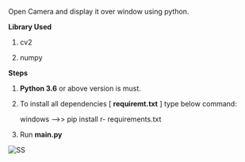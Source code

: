 Open Camera and display it over window using python.

**Library Used**
 
1. cv2

2. numpy

**Steps**
1. **Python 3.6** or above version is must. 

2. To install all dependencies [ **requiremt.txt** ] type below command: 
    
    windows -->> pip install r- requirements.txt
    
3. Run **main.py** 

![SS]("https://github.com/sunilvashist/CameraConnector-Python-/blob/master/demo.png?raw=true")

   

   
